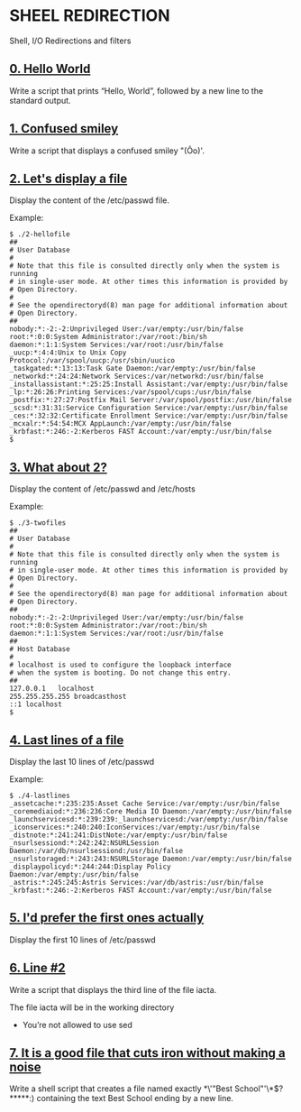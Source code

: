 # SHEEL REDIRECTION
Shell, I/O Redirections and filters

## [0. Hello World](0-hello_world "Hello")
Write a script that prints “Hello, World”, followed by a new line to the standard output.

## [1. Confused smiley](1-confused_smiley "smiley")
Write a script that displays a confused smiley "(Ôo)'.

## [2. Let's display a file](2-hellofile "file")
Display the content of the /etc/passwd file.

Example:

	$ ./2-hellofile
	##
	# User Database
	#
	# Note that this file is consulted directly only when the system is running
	# in single-user mode. At other times this information is provided by
	# Open Directory.
	#
	# See the opendirectoryd(8) man page for additional information about
	# Open Directory.
	##
	nobody:*:-2:-2:Unprivileged User:/var/empty:/usr/bin/false
	root:*:0:0:System Administrator:/var/root:/bin/sh
	daemon:*:1:1:System Services:/var/root:/usr/bin/false
	_uucp:*:4:4:Unix to Unix Copy Protocol:/var/spool/uucp:/usr/sbin/uucico
	_taskgated:*:13:13:Task Gate Daemon:/var/empty:/usr/bin/false
	_networkd:*:24:24:Network Services:/var/networkd:/usr/bin/false
	_installassistant:*:25:25:Install Assistant:/var/empty:/usr/bin/false
	_lp:*:26:26:Printing Services:/var/spool/cups:/usr/bin/false
	_postfix:*:27:27:Postfix Mail Server:/var/spool/postfix:/usr/bin/false
	_scsd:*:31:31:Service Configuration Service:/var/empty:/usr/bin/false
	_ces:*:32:32:Certificate Enrollment Service:/var/empty:/usr/bin/false
	_mcxalr:*:54:54:MCX AppLaunch:/var/empty:/usr/bin/false
	_krbfast:*:246:-2:Kerberos FAST Account:/var/empty:/usr/bin/false
	$

## [3. What about 2?](3-twofiles "2")
Display the content of /etc/passwd and /etc/hosts

Example:

	$ ./3-twofiles
	##
	# User Database
	#
	# Note that this file is consulted directly only when the system is running
	# in single-user mode. At other times this information is provided by
	# Open Directory.
	#
	# See the opendirectoryd(8) man page for additional information about
	# Open Directory.
	##
	nobody:*:-2:-2:Unprivileged User:/var/empty:/usr/bin/false
	root:*:0:0:System Administrator:/var/root:/bin/sh
	daemon:*:1:1:System Services:/var/root:/usr/bin/false
	##
	# Host Database
	#
	# localhost is used to configure the loopback interface
	# when the system is booting. Do not change this entry.
	##
	127.0.0.1   localhost
	255.255.255.255 broadcasthost
	::1 localhost
	$

## [4. Last lines of a file](4-lastlines "last")
Display the last 10 lines of /etc/passwd

Example:

	$ ./4-lastlines
	_assetcache:*:235:235:Asset Cache Service:/var/empty:/usr/bin/false
	_coremediaiod:*:236:236:Core Media IO Daemon:/var/empty:/usr/bin/false
	_launchservicesd:*:239:239:_launchservicesd:/var/empty:/usr/bin/false
	_iconservices:*:240:240:IconServices:/var/empty:/usr/bin/false
	_distnote:*:241:241:DistNote:/var/empty:/usr/bin/false
	_nsurlsessiond:*:242:242:NSURLSession Daemon:/var/db/nsurlsessiond:/usr/bin/false
	_nsurlstoraged:*:243:243:NSURLStorage Daemon:/var/empty:/usr/bin/false
	_displaypolicyd:*:244:244:Display Policy Daemon:/var/empty:/usr/bin/false
	_astris:*:245:245:Astris Services:/var/db/astris:/usr/bin/false
	_krbfast:*:246:-2:Kerberos FAST Account:/var/empty:/usr/bin/false

## [5. I'd prefer the first ones actually](5-firstlines "first line")
Display the first 10 lines of /etc/passwd

## [6. Line #2](6-third_line "third")
Write a script that displays the third line of the file iacta.

The file iacta will be in the working directory

* You’re not allowed to use sed

## [7. It is a good file that cuts iron without making a noise](7-file "file")
Write a shell script that creates a file named exactly \*\\'"Best School"\'\\*$\?\*\*\*\*\*:) containing the text Best School ending by a new line.

